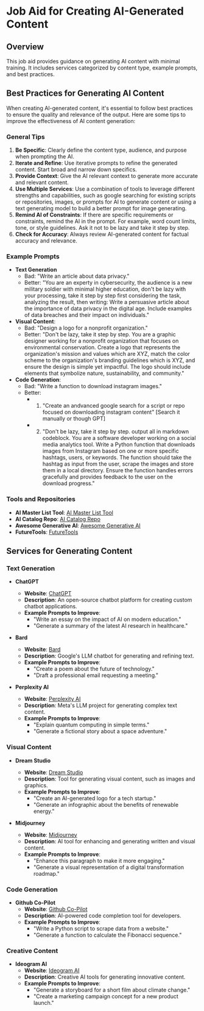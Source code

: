 # Job Aid for Creating AI-Generated Content

## Overview
This job aid provides guidance on generating AI content with minimal training. It includes services categorized by content type, example prompts, and best practices.

## Best Practices for Generating AI Content
When creating AI-generated content, it's essential to follow best practices to ensure the quality and relevance of the output. Here are some tips to improve the effectiveness of AI content generation:

### General Tips
1. **Be Specific**: Clearly define the content type, audience, and purpose when prompting the AI.
2. **Iterate and Refine**: Use iterative prompts to refine the generated content. Start broad and narrow down specifics.
3. **Provide Context**: Give the AI relevant context to generate more accurate and relevant content.
4. **Use Multiple Services**: Use a combination of tools to leverage different strengths and capabilities, such as google searching for existing scripts or repositories, images, or prompts for AI to generate content or using a text generating model to build a better prompt for image generating.
5. **Remind AI of Constraints**: If there are specific requirements or constraints, remind the AI in the prompt. For example, word count limits, tone, or style guidelines. Ask it not to be lazy and take it step by step.
6. **Check for Accuracy**: Always review AI-generated content for factual accuracy and relevance.


### Example Prompts
- **Text Generation**
  - Bad: "Write an article about data privacy."
  - Better: "You are an experty in cybersecurity, the audience is a new military soldier with minimal higher education, don't be lazy with your processing, take it step by step first considering the task, analyzing the result, then writing: Write a persuasive article about the importance of data privacy in the digital age. Include examples of data breaches and their impact on individuals."
- **Visual Content**: 
  - Bad: "Design a logo for a nonprofit organization."
  - Better: "Don't be lazy, take it step by step. You are a graphic designer working for a nonprofit organization that focuses on environmental conservation. Create a logo that represents the organization's mission and values which are XYZ, match the color scheme to the organization's branding guidelines which is XYZ, and ensure the design is simple yet impactful. The logo should include elements that symbolize nature, sustainability, and community."
- **Code Generation**: 
  - Bad: "Write a function to download instagram images."
  - Better: 
    - 1. "Create an andvanced google search for a script or repo focused on downloading instagram content" [Search it manually or though GPT]
    - 2. "Don't be lazy, take it step by step. output all in markdown codeblock. You are a software developer working on a social media analytics tool. Write a Python function that downloads images from Instagram based on one or more specific hashtags, users, or keywords. The function should take the hashtag as input from the user, scrape the images and store them in a local directory. Ensure the function handles errors gracefully and provides feedback to the user on the download progress."
### Tools and Repositories
- **AI Master List Tool**: [AI Master List Tool](https://doc.clickup.com/25598832/d/h/rd6vg-14247/0b79ca1dc0f7429/rd6vg-12207)
- **AI Catalog Repo**: [AI Catalog Repo](https://github.com/mehmetkahya0/ai-catalog)
- **Awesome Generative AI**: [Awesome Generative AI](https://github.com/amusi/awesome-ai-awesomeness)
- **FutureTools**: [FutureTools](https://futuretools.io)

## Services for Generating Content

### Text Generation
- **ChatGPT**
  - **Website**: [ChatGPT](https://chatgpt.com/)
  - **Description**: An open-source chatbot platform for creating custom chatbot applications.
  - **Example Prompts to Improve**:
    - "Write an essay on the impact of AI on modern education."
    - "Generate a summary of the latest AI research in healthcare."

- **Bard**
  - **Website**: [Bard](https://bard.google.com/)
  - **Description**: Google's LLM chatbot for generating and refining text.
  - **Example Prompts to Improve**:
    - "Create a poem about the future of technology."
    - "Draft a professional email requesting a meeting."

- **Perplexity AI**
  - **Website**: [Perplexity AI](https://labs.perplexity.ai/)
  - **Description**: Meta's LLM project for generating complex text content.
  - **Example Prompts to Improve**:
    - "Explain quantum computing in simple terms."
    - "Generate a fictional story about a space adventure."

### Visual Content
- **Dream Studio**
  - **Website**: [Dream Studio](https://dreamstudio.ai/generate)
  - **Description**: Tool for generating visual content, such as images and graphics.
  - **Example Prompts to Improve**:
    - "Create an AI-generated logo for a tech startup."
    - "Generate an infographic about the benefits of renewable energy."

- **Midjourney**
  - **Website**: [Midjourney](https://midjourney.com/)
  - **Description**: AI tool for enhancing and generating written and visual content.
  - **Example Prompts to Improve**:
    - "Enhance this paragraph to make it more engaging."
    - "Generate a visual representation of a digital transformation roadmap."

### Code Generation
- **Github Co-Pilot**
  - **Website**: [Github Co-Pilot](https://github.com/features/copilot)
  - **Description**: AI-powered code completion tool for developers.
  - **Example Prompts to Improve**:
    - "Write a Python script to scrape data from a website."
    - "Generate a function to calculate the Fibonacci sequence."

### Creative Content
- **Ideogram AI**
  - **Website**: [Ideogram AI](https://ideogram.ai/)
  - **Description**: Creative AI tools for generating innovative content.
  - **Example Prompts to Improve**:
    - "Generate a storyboard for a short film about climate change."
    - "Create a marketing campaign concept for a new product launch."

